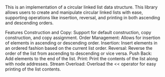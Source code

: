 This is an implementation of a circular linked list data structure. This library allows users to create and manipulate circular linked lists with ease, supporting operations like insertion, reversal, and printing in both ascending and descending orders.

Features
Construction and Copy: Support for default construction, copy construction, and copy assignment.
Order Management: Allows for insertion of elements in ascending or descending order.
Insertion: Insert elements in an ordered fashion based on the current list order.
Reversal: Reverse the order of the list from ascending to descending or vice versa.
Push Back: Add elements to the end of the list.
Print: Print the contents of the list along with node addresses.
Stream Overload: Overload the << operator for easy printing of the list contents.
